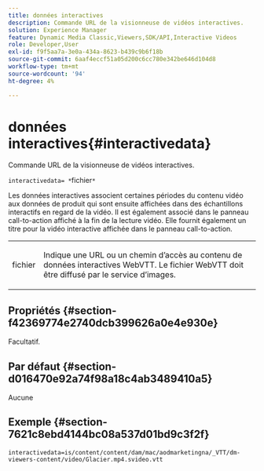 ```yaml
---
title: données interactives
description: Commande URL de la visionneuse de vidéos interactives.
solution: Experience Manager
feature: Dynamic Media Classic,Viewers,SDK/API,Interactive Videos
role: Developer,User
exl-id: f9f5aa7a-3e0a-434a-8623-b439c9b6f18b
source-git-commit: 6aaf4eccf51a05d200c6cc780e342be646d104d8
workflow-type: tm+mt
source-wordcount: '94'
ht-degree: 4%

---
```


# données interactives{#interactivedata}

Commande URL de la visionneuse de vidéos interactives.

`interactivedata= *`fichier`*`

Les données interactives associent certaines périodes du contenu vidéo aux données de produit qui sont ensuite affichées dans des échantillons interactifs en regard de la vidéo. Il est également associé dans le panneau call-to-action affiché à la fin de la lecture vidéo. Elle fournit également un titre pour la vidéo interactive affichée dans le panneau call-to-action.

<table id="table_C616483932C2482CA9794DDD7313FD7C"> 
 <tbody> 
  <tr> 
   <td colname="col1"> <p> <span class="codeph"> <span class="varname"> fichier </span> </span> </p> </td> 
   <td colname="col2"> <p> Indique une URL ou un chemin d’accès au contenu de données interactives WebVTT. Le fichier WebVTT doit être diffusé par le service d’images. </p> </td> 
  </tr> 
 </tbody> 
</table>

## Propriétés {#section-f42369774e2740dcb399626a0e4e930e}

Facultatif.

## Par défaut {#section-d016470e92a74f98a18c4ab3489410a5}

Aucune

## Exemple {#section-7621c8ebd4144bc08a537d01bd9c3f2f}

```
interactivedata=is/content/content/dam/mac/aodmarketingna/_VTT/dm-viewers-content/video/Glacier.mp4.svideo.vtt
```
